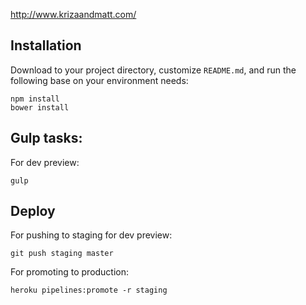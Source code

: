 http://www.krizaandmatt.com/

## Installation

Download to your project directory, customize `README.md`, and run the following base on your environment needs:

```
npm install
bower install
```

## Gulp tasks:

For dev preview:
```
gulp
```
## Deploy

For pushing to staging for dev preview:
```
git push staging master
```

For promoting to production:
```
heroku pipelines:promote -r staging
```